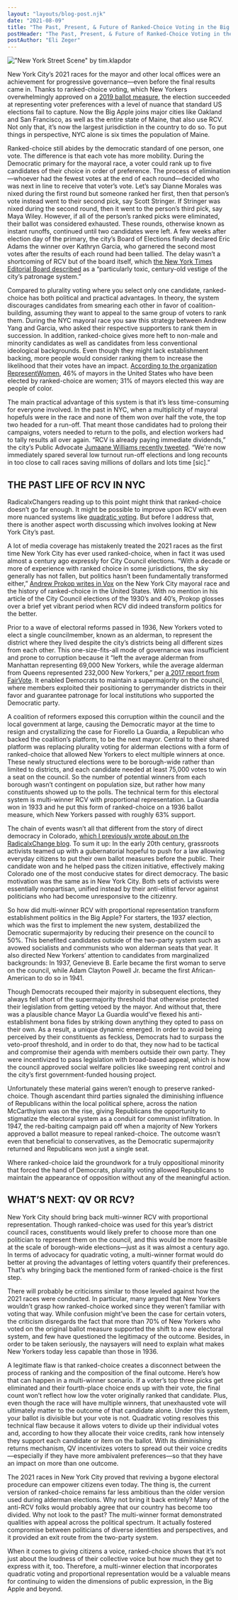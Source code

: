 ```yaml
---
layout: "layouts/blog-post.njk"
date: "2021-08-09"
title: "The Past, Present, & Future of Ranked-Choice Voting in the Big Apple"
postHeader: "The Past, Present, & Future of Ranked-Choice Voting in the Big Apple"
postAuthor: "Eli Zeger"
---
```


!["New York Street Scene" by tim.klapdor](/images/blog/nyc_street_scene.jpeg)

New York City’s 2021 races for the mayor and other local offices were an achievement for progressive governance—even before the final results came in. Thanks to ranked-choice voting, which New Yorkers overwhelmingly approved on a [2019 ballot measure](https://www1.nyc.gov/site/civicengagement/voting/ranked-choice-voting.page), the election succeeded at representing voter preferences with a level of nuance that standard US elections fail to capture. Now the Big Apple joins major cities like Oakland and San Francisco, as well as the entire state of Maine, that also use RCV. Not only that, it’s now the largest jurisdiction in the country to do so. To put things in perspective, NYC alone is six times the population of Maine.

Ranked-choice still abides by the democratic standard of one person, one vote. The difference is that each vote has more mobility. During the Democratic primary for the mayoral race, a voter could rank up to five candidates of their choice in order of preference. The process of elimination—whoever had the fewest votes at the end of each round—decided who was next in line to receive that voter’s vote. Let’s say Dianne Morales was nixed during the first round but someone ranked her first, then that person’s vote instead went to their second pick, say Scott Stringer. If Stringer was nixed during the second round, then it went to the person’s third pick, say Maya Wiley. However, if all of the person’s ranked picks were eliminated, their ballot was considered exhausted. These rounds, otherwise known as instant runoffs, continued until two candidates were left. A few weeks after election day of the primary, the city’s Board of Elections finally declared Eric Adams the winner over Kathryn Garcia, who garnered the second most votes after the results of each round had been tallied. The delay wasn’t a shortcoming of RCV but of the board itself, which [the New York Times Editorial Board described](https://www.nytimes.com/2021/06/30/opinion/nyc-mayor-election-boe-votes.html) as a “particularly toxic, century-old vestige of the city’s patronage system.”

Compared to plurality voting where you select only one candidate, ranked-choice has both political and practical advantages. In theory, the system discourages candidates from smearing each other in favor of coalition-building, assuming they want to appeal to the same group of voters to rank them. During the NYC mayoral race you saw this strategy between Andrew Yang and Garcia, who asked their respective supporters to rank them in succession. In addition, ranked-choice gives more heft to non-male and minority candidates as well as candidates from less conventional ideological backgrounds. Even though they might lack establishment backing, more people would consider ranking them to increase the likelihood that their votes have an impact. [According to the organization RepresentWomen](https://www.representwomen.org/ranked_choice_voting_returns_to_new_york_city), 46% of mayors in the United States who have been elected by ranked-choice are women; 31% of mayors elected this way are people of color.

The main practical advantage of this system is that it’s less time-consuming for everyone involved. In the past in NYC, when a multiplicity of mayoral hopefuls were in the race and none of them won over half the vote, the top two headed for a run-off. That meant those candidates had to prolong their campaigns, voters needed to return to the polls, and election workers had to tally results all over again. “RCV is already paying immediate dividends,” the city’s Public Advocate [Jumaane Williams recently tweeted](https://twitter.com/JumaaneWilliams/status/1408091798241677328). “We're now immediately spared several low turnout run-off elections and long recounts in too close to call races saving millions of dollars and lots time [sic].”

## THE PAST LIFE OF RCV IN NYC

RadicalxChangers reading up to this point might think that ranked-choice doesn’t go far enough. It might be possible to improve upon RCV with even more nuanced systems like [quadratic voting](https://www.radicalxchange.org/concepts/quadratic-voting/). But before I address that, there is another aspect worth discussing which involves looking at New York City’s past.

A lot of media coverage has mistakenly treated the 2021 races as the first time New York City has ever used ranked-choice, when in fact it was used almost a century ago expressly for City Council elections. “With a decade or more of experience with ranked choice in some jurisdictions, the sky generally has not fallen, but politics hasn’t been fundamentally transformed either,” [Andrew Prokop writes in Vox](https://www.vox.com/22443775/ranked-choice-voting-explained-new-york-strategy) on the New York City mayoral race and the history of ranked-choice in the United States. With no mention in his article of the City Council elections of the 1930’s and 40’s, Prokop glosses over a brief yet vibrant period when RCV did indeed transform politics for the better.

Prior to a wave of electoral reforms passed in 1936, New Yorkers voted to elect a single councilmember, known as an alderman, to represent the district where they lived despite the city’s districts being all different sizes from each other. This one-size-fits-all mode of governance was insufficient and prone to corruption because it “left the average alderman from Manhattan representing 69,000 New Yorkers, while the average alderman from Queens represented 232,000 New Yorkers,” per [a 2017 report from FairVote](https://www.fairvote.org/proportion_representation_in_new_york_city_1936_1947). It enabled Democrats to maintain a supermajority on the council, where members exploited their positioning to gerrymander districts in their favor and guarantee patronage for local institutions who supported the Democratic party.

A coalition of reformers exposed this corruption within the council and the local government at large, causing the Democratic mayor at the time to resign and crystallizing the case for Fiorello La Guardia, a Republican who backed the coalition’s platform, to be the next mayor. Central to their shared platform was replacing plurality voting for alderman elections with a form of ranked-choice that allowed New Yorkers to elect multiple winners at once. These newly structured elections were to be borough-wide rather than limited to districts, and each candidate needed at least 75,000 votes to win a seat on the council. So the number of potential winners from each borough wasn’t contingent on population size, but rather how many constituents showed up to the polls. The technical term for this electoral system is multi-winner RCV with proportional representation. La Guardia won in 1933 and he put this form of ranked-choice on a 1936 ballot measure, which New Yorkers passed with roughly 63% support.

The chain of events wasn’t all that different from the story of direct democracy in Colorado, [which I previously wrote about on the RadicalxChange blog](https://www.radicalxchange.org/media/blog/direct-democracy-in-the-quadratic-rockies/). To sum it up: In the early 20th century, grassroots activists teamed up with a gubernatorial hopeful to push for a law allowing everyday citizens to put their own ballot measures before the public. Their candidate won and he helped pass the citizen initiative, effectively making Colorado one of the most conducive states for direct democracy. The basic motivation was the same as in New York City. Both sets of activists were essentially nonpartisan, unified instead by their anti-elitist fervor against politicians who had become unresponsive to the citizenry.

So how did multi-winner RCV with proportional representation transform establishment politics in the Big Apple? For starters, the 1937 election, which was the first to implement the new system, destabilized the Democratic supermajority by reducing their presence on the council to 50%. This benefited candidates outside of the two-party system such as avowed socialists and communists who won alderman seats that year. It also directed New Yorkers’ attention to candidates from marginalized backgrounds: In 1937, Genevieve B. Earle became the first woman to serve on the council, while Adam Clayton Powell Jr. became the first African-American to do so in 1941.

Though Democrats recouped their majority in subsequent elections, they always fell short of the supermajority threshold that otherwise protected their legislation from getting vetoed by the mayor. And without that, there was a plausible chance Mayor La Guardia would’ve flexed his anti-establishment bona fides by striking down anything they opted to pass on their own. As a result, a unique dynamic emerged. In order to avoid being perceived by their constituents as feckless, Democrats had to surpass the veto-proof threshold, and in order to do that, they now had to be tactical and compromise their agenda with members outside their own party. They were incentivized to pass legislation with broad-based appeal, which is how the council approved social welfare policies like sweeping rent control and the city’s first government-funded housing project.

Unfortunately these material gains weren’t enough to preserve ranked-choice. Though ascendant third parties signaled the diminishing influence of Republicans within the local political sphere, across the nation McCarthyism was on the rise, giving Republicans the opportunity to stigmatize the electoral system as a conduit for communist infiltration. In 1947, the red-baiting campaign paid off when a majority of New Yorkers approved a ballot measure to repeal ranked-choice. The outcome wasn’t even that beneficial to conservatives, as the Democratic supermajority returned and Republicans won just a single seat.

Where ranked-choice laid the groundwork for a truly oppositional minority that forced the hand of Democrats, plurality voting allowed Republicans to maintain the appearance of opposition without any of the meaningful action.

## WHAT’S NEXT: QV OR RCV?

New York City should bring back multi-winner RCV with proportional representation. Though ranked-choice was used for this year’s district council races, constituents would likely prefer to choose more than one politician to represent them on the council, and this would be more feasible at the scale of borough-wide elections—just as it was almost a century ago. In terms of advocacy for quadratic voting, a multi-winner format would do better at proving the advantages of letting voters quantify their preferences. That’s why bringing back the mentioned form of ranked-choice is the first step.

There will probably be criticisms similar to those leveled against how the 2021 races were conducted. In particular, many argued that New Yorkers wouldn’t grasp how ranked-choice worked since they weren’t familiar with voting that way. While confusion might’ve been the case for certain voters, the criticism disregards the fact that more than 70% of New Yorkers who voted on the original ballot measure supported the shift to a new electoral system, and few have questioned the legitimacy of the outcome. Besides, in order to be taken seriously, the naysayers will need to explain what makes New Yorkers today less capable than those in 1936.

A legitimate flaw is that ranked-choice creates a disconnect between the process of ranking and the composition of the final outcome. Here’s how that can happen in a multi-winner scenario. If a voter’s top three picks get eliminated and their fourth-place choice ends up with their vote, the final count won’t reflect how low the voter originally ranked that candidate. Plus, even though the race will have multiple winners, that unexhausted vote will ultimately matter to the outcome of that candidate alone. Under this system, your ballot is divisible but your vote is not. Quadratic voting resolves this technical flaw because it allows voters to divide up their individual votes and, according to how they allocate their voice credits, rank how intensely they support each candidate or item on the ballot. With its diminishing returns mechanism, QV incentivizes voters to spread out their voice credits—especially if they have more ambivalent preferences—so that they have an impact on more than one outcome.

The 2021 races in New York City proved that reviving a bygone electoral procedure can empower citizens even today. The thing is, the current version of ranked-choice remains far less ambitious than the older version used during alderman elections. Why not bring it back entirely? Many of the anti-RCV folks would probably agree that our country has become too divided. Why not look to the past? The multi-winner format demonstrated qualities with appeal across the political spectrum. It actually fostered compromise between politicians of diverse identities and perspectives, and it provided an exit route from the two-party system.

When it comes to giving citizens a voice, ranked-choice shows that it’s not just about the loudness of their collective voice but how much they get to express with it, too. Therefore, a multi-winner election that incorporates quadratic voting and proportional representation would be a valuable means for continuing to widen the dimensions of public expression, in the Big Apple and beyond.
